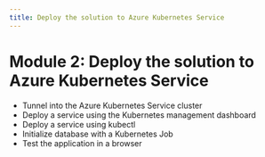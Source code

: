 ```yaml
---
title: Deploy the solution to Azure Kubernetes Service
---
```


# Module 2: Deploy the solution to Azure Kubernetes Service
- Tunnel into the Azure Kubernetes Service cluster
- Deploy a service using the Kubernetes management dashboard
- Deploy a service using kubectl
- Initialize database with a Kubernetes Job
- Test the application in a browser